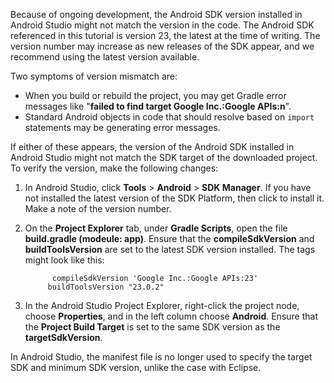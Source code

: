 Because of ongoing development, the Android SDK version installed in Android Studio might not match the version in the code. The Android SDK referenced in this tutorial is version 23, the latest at the time of writing. The version number may increase as new releases of the SDK appear, and we recommend using the latest version available.

Two symptoms of version mismatch are:

- When you build or rebuild the project, you may get Gradle error messages like "**failed to find target Google Inc.:Google APIs:n**".
- Standard Android objects in code that should resolve based on `import` statements may be generating error messages.

If either of these appears, the version of the Android SDK installed in Android Studio might not match the SDK target of the downloaded project. To verify the version, make the following changes:

1. In Android Studio, click **Tools** > **Android** > **SDK Manager**. If you have not installed the latest version of the SDK Platform, then click to install it. Make a note of the version number.
2. On the **Project Explorer** tab, under **Gradle Scripts**, open the file **build.gradle (modeule: app)**. Ensure that the **compileSdkVersion** and **buildToolsVersion** are set to the latest SDK version installed. The tags might look like this:

             compileSdkVersion 'Google Inc.:Google APIs:23'
            buildToolsVersion "23.0.2"
3. In the Android Studio Project Explorer, right-click the project node, choose **Properties**, and in the left column choose **Android**. Ensure that the **Project Build Target** is set to the same SDK version as the **targetSdkVersion**.

In Android Studio, the manifest file is no longer used to specify the target SDK and minimum SDK version, unlike the case with Eclipse.
